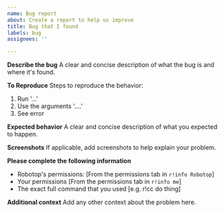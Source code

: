 ```yaml
---
name: Bug report
about: Create a report to help us improve
title: Bug that I found
labels: bug
assignees: ''

---
```


**Describe the bug**
A clear and concise description of what the bug is and where it's found.

**To Reproduce**
Steps to reproduce the behavior:
1. Run '...'
2. Use the arguments '....'
3. See error

**Expected behavior**
A clear and concise description of what you expected to happen.

**Screenshots**
If applicable, add screenshots to help explain your problem.

**Please complete the following information**
 - Robotop's permissions: [From the permissions tab in `r!info Robotop`]
 - Your permissions [From the permissions tab in `r!info me`]
 - The exact full command that you used [e.g. r!cc do thing]

**Additional context**
Add any other context about the problem here.
